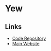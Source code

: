 # Yew

## Links

- [Code Repository](https://github.com/yewstack/yew)
- [Main Website](https://yew.rs)
